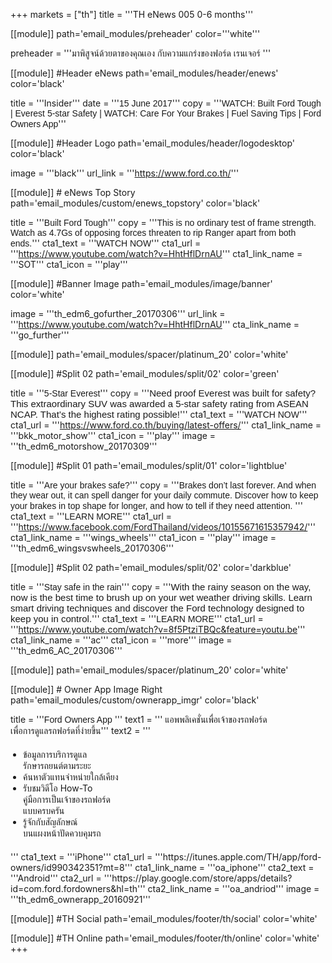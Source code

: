 +++
markets = ["th"]
title = '''TH eNews 005 0-6 months'''

[[module]]
path='email_modules/preheader'
color='''white'''

preheader = '''<span style="font-family:Tahoma, Verdana, Sans-serif">มาพิสูจน์ด้วยตาของคุณเอง กับความแกร่งของฟอร์ด เรนเจอร์ </span>'''

[[module]] #Header eNews
path='email_modules/header/enews'
color='black'

  title = '''Insider'''
  date = '''<span style="font-family:Tahoma, Verdana, Sans-serif">15 June 2017</span>'''
  copy = '''<span style="font-family:Tahoma, Verdana, Sans-serif">WATCH: Built Ford Tough | Everest 5-star Safety | WATCH: Care For Your Brakes | Fuel Saving Tips | Ford Owners App</span>'''
  
[[module]] #Header Logo
path='email_modules/header/logodesktop'
color='black'

  image = '''black'''
  url_link = '''https://www.ford.co.th/'''
 
[[module]] # eNews Top Story
path='email_modules/custom/enews_topstory'
color='black'

title = '''<span style="font-family:Tahoma, Verdana, Sans-serif">Built Ford Tough</span>'''
copy = '''<span style="font-family:Tahoma, Verdana, Sans-serif">This is no ordinary test of frame strength. Watch as 4.7Gs of opposing forces threaten to rip Ranger apart from both ends.</span>'''
cta1_text = '''<span style="font-family:Tahoma, Verdana, Sans-serif">WATCH NOW</span>'''
  cta1_url = '''https://www.youtube.com/watch?v=HhtHflDrnAU'''
  cta1_link_name = '''SOT'''
  cta1_icon = '''play'''

[[module]] #Banner Image
path='email_modules/image/banner'
color='white'

  image = '''th_edm6_gofurther_20170306'''
  url_link = '''https://www.youtube.com/watch?v=HhtHflDrnAU'''
  cta_link_name = '''go_further'''

[[module]]
path='email_modules/spacer/platinum_20'
color='white'

  [[module]] #Split 02
path='email_modules/split/02'
color='green'

title = '''<span style="font-family:Tahoma, Verdana, Sans-serif">5-Star Everest</span>'''
copy = '''<span style="font-family:Tahoma, Verdana, Sans-serif;font-size: 15px;">Need proof Everest was built for safety? This extraordinary SUV was awarded a 5-star safety rating from ASEAN NCAP. That’s the highest rating possible!</span>'''
cta1_text = '''<span style="font-family:Tahoma, Verdana, Sans-serif">WATCH NOW</span>'''
  cta1_url = '''https://www.ford.co.th/buying/latest-offers/'''
  cta1_link_name = '''bkk_motor_show'''
  cta1_icon = '''play'''
  image = '''th_edm6_motorshow_20170309'''
  

[[module]] #Split 01
path='email_modules/split/01'
color='lightblue'

title = '''<span style="font-family:Tahoma, Verdana, Sans-serif">Are your brakes safe?</span>'''
copy = '''<span style="font-family:Tahoma, Verdana, Sans-serif">Brakes don’t last forever. And when they wear out, it can spell danger for your daily commute. Discover how to keep your brakes in top shape for longer, and how to tell if they need attention.</span> '''
cta1_text = '''<span style="font-family:Tahoma, Verdana, Sans-serif">LEARN MORE</span>'''
  cta1_url = '''https://www.facebook.com/FordThailand/videos/10155671615357942/'''
  cta1_link_name = '''wings_wheels'''
  cta1_icon = '''play'''
  image = '''th_edm6_wingsvswheels_20170306'''
  
  [[module]] #Split 02
path='email_modules/split/02'
color='darkblue'

title = '''<span style="font-family:Tahoma, Verdana, Sans-serif;">Stay safe in the rain</span>'''
copy = '''<span style="font-family:Tahoma, Verdana, Sans-serif; font-size: 15px;">With the rainy season on the way, now is the best time to brush up on your wet weather driving skills. Learn smart driving techniques and discover the Ford technology designed to keep you in control.</span>'''
cta1_text = '''<span style="font-family:Tahoma, Verdana, Sans-serif">LEARN MORE</span>'''
  cta1_url = '''https://www.youtube.com/watch?v=8f5PtziTBQc&feature=youtu.be'''
  cta1_link_name = '''ac'''
  cta1_icon = '''more'''
  image = '''th_edm6_AC_20170306'''
  
[[module]]
path='email_modules/spacer/platinum_20'
color='white'

[[module]] # Owner App Image Right
path='email_modules/custom/ownerapp_imgr'
color='black'

title = '''<span style="font-family:Tahoma, Verdana, Sans-serif">Ford Owners App </span>'''
text1 = '''<span style="font-family:Tahoma, Verdana, Sans-serif">
<span style=" white-space:nowrap;">แอพพลิเคชั่นเพื่อเจ้าของรถฟอร์ด</span><br> 
<span style=" white-space:nowrap;">เพื่อการดูแลรถฟอร์ดที่ง่ายขึ้น</span></span>'''
text2 = '''<span style="font-family:Tahoma, Verdana, Sans-serif; font-Size: 14px">
<ul style="margin: 20px; padding: 0;">
<li><span style=" white-space:nowrap;">ข้อมูลการบริการดูแล<br>รักษารถยนต์ตามระยะ</span></li>
<li><span style=" white-space:nowrap;">ค้นหาตัวแทนจำหน่ายใกล้เคียง</span></li>
<li><span style=" white-space:nowrap;">รับชมวิดีโอ How-To <br>คู่มือการเป็นเจ้าของรถฟอร์ด<br>แบบครบครัน</span></li>
<li><span style=" white-space:nowrap;">รู้จักกับสัญลักษณ์<br>บนแผงหน้าปัดควบคุมรถ</span></li>
</ul>
</span>'''
  cta1_text = '''iPhone'''
  cta1_url = '''https://itunes.apple.com/TH/app/ford-owners/id990342351?mt=8'''
  cta1_link_name = '''oa_iphone'''
  cta2_text = '''Android'''
  cta2_url = '''https://play.google.com/store/apps/details?id=com.ford.fordowners&hl=th'''
  cta2_link_name = '''oa_andriod'''
  image = '''th_edm6_ownerapp_20160921'''


[[module]] #TH Social
path='email_modules/footer/th/social'
color='white'

[[module]] #TH Online
path='email_modules/footer/th/online'
color='white'
+++